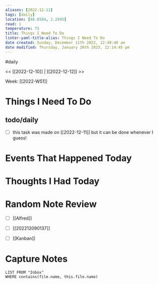 ```yaml
---
aliases: [2022-12-11]
tags: [daily]
location: [48.8584, 2.2945]
read: 1
temperature: 75
title: Things I Need To Do
linter-yaml-title-alias: Things I Need To Do
date created: Sunday, December 11th 2022, 12:49:40 am
date modified: Thursday, January 26th 2023, 12:14:45 pm
---
```


#daily

<< [[2022-12-10]] | [[2022-12-12]] >>

Week: [[2022-W51]]

# Things I Need To Do

## todo/daily
- [ ] this task was made on [[2022-12-11]] but it can be done whenever I guess!

# Events That Happened Today


# Thoughts I Had Today


# Random Note Review

- [ ] [[Alfred]]
- [ ] [[202212090137]]
- [ ] [[Kanban]]



# Capture Notes

```dataview
LIST FROM "Inbox"
WHERE contains(file.name, this.file.name)
```
